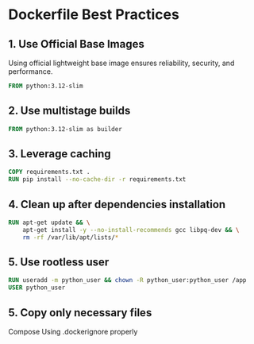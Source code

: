 # Dockerfile Best Practices

## 1. **Use Official Base Images**
Using official lightweight base image ensures reliability, security, and performance.

```dockerfile
FROM python:3.12-slim
```

## 2. **Use multistage builds** 
```dockerfile
FROM python:3.12-slim as builder
```

## 3. **Leverage caching** 
```dockerfile
COPY requirements.txt .
RUN pip install --no-cache-dir -r requirements.txt
```

## 4. **Clean up after dependencies installation** 
```dockerfile
RUN apt-get update && \
    apt-get install -y --no-install-recommends gcc libpq-dev && \
    rm -rf /var/lib/apt/lists/*
```

## 5. **Use rootless user** 
```dockerfile
RUN useradd -m python_user && chown -R python_user:python_user /app
USER python_user
```

## 5. **Copy only necessary files** 
Compose Using .dockerignore properly





